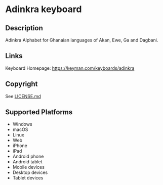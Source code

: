 Adinkra keyboard
==============

Description
-----------
Adinkra Alphabet for Ghanaian languages of Akan, Ewe, Ga and Dagbani.

Links
-----
Keyboard Homepage: https://keyman.com/keyboards/adinkra

Copyright
---------
See [LICENSE.md](LICENSE.md)

Supported Platforms
-------------------
 * Windows
 * macOS
 * Linux
 * Web
 * iPhone
 * iPad
 * Android phone
 * Android tablet
 * Mobile devices
 * Desktop devices
 * Tablet devices

